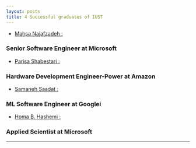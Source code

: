 ```yaml
---
layout: posts
title: 4 Successful graduates of IUST
---
```



* [ Mahsa Najafzadeh :](linkedin.com/in/mahsa-najafzadeh-58441437)
### Senior Software Engineer at Microsoft
* [ Parisa Shabestari :](linkedin.com/in/parisa-shabestari) 
### Hardware Development Engineer-Power at Amazon
* [ Samaneh Saadat :](linkedin.com/in/samanehsaadat) 
### ML Software Engineer at Googlei
* [ Homa B. Hashemi :](linkedin.com/in/homa-b-hashemi-7b47a411) 
### Applied Scientist at Microsoft

---